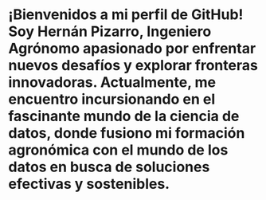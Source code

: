 # ¡Bienvenidos a mi perfil de GitHub! Soy Hernán Pizarro, Ingeniero Agrónomo apasionado por enfrentar nuevos desafíos y explorar fronteras innovadoras. Actualmente, me encuentro incursionando en el fascinante mundo de la ciencia de datos, donde fusiono mi formación agronómica con el mundo de los datos en busca de soluciones efectivas y sostenibles.
